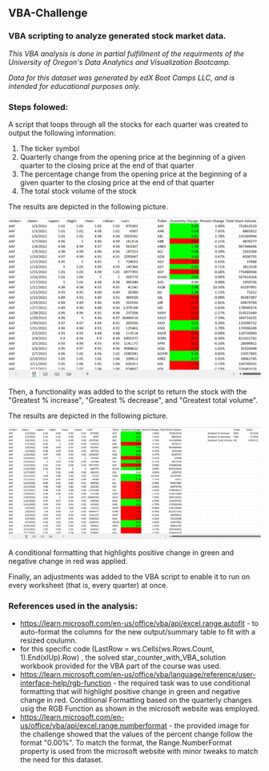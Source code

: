 ## VBA-Challenge

### VBA scripting to analyze generated stock market data. 

*This VBA analysis is done in partial fulfillment of the requirments of the University of Oregon's Data Analytics and Visualization Bootcamp.*

*Data for this dataset was generated by edX Boot Camps LLC, and is intended for educational purposes only.*

### Steps folowed:

A script that loops through all the stocks for each quarter was created to output the following information:

1. The ticker symbol
2. Quarterly change from the opening price at the beginning of a given quarter to the closing price at the end of that quarter
3. The percentage change from the opening price at the beginning of a given quarter to the closing price at the end of that quarter
4. The total stock volume of the stock

The results are depicted in the following picture. 

![Summary_Table](Summary_Table_Screenshot.png)

Then, a functionality was added to the script to return the stock with the "Greatest % increase", "Greatest % decrease", and "Greatest total volume".

The results are depicted in the following picture. 

![Greatest_Increases](Greatest_Increases_Screenshot.png)

A conditional formatting that highlights positive change in green and negative change in red was applied. 

Finally, an adjustments was added to the VBA script to enable it to run on every worksheet (that is, every quarter) at once. 

### References used in the analysis:
* https://learn.microsoft.com/en-us/office/vba/api/excel.range.autofit - to auto-format the columns for the new output/summary table to fit with a resized coulumn.
* for this specific code (LastRow = ws.Cells(ws.Rows.Count, 1).End(xlUp).Row) , the solved star_counter_with_VBA_solution workbook provided for the VBA part of the course was used.
* https://learn.microsoft.com/en-us/office/vba/language/reference/user-interface-help/rgb-function - the required task was to use conditional formatting that will highlight positive change in green and negative change in red. Conditional Formatting based on the quarterly changes usig the RGB Function as shown in the microsoft website was employed.
* https://learn.microsoft.com/en-us/office/vba/api/excel.range.numberformat - the provided image for the challenge showed that the values of the percent change follow the format "0.00%". To match the format, the Range.NumberFormat property is used from the microsoft website with minor tweaks to match the need for this dataset.
